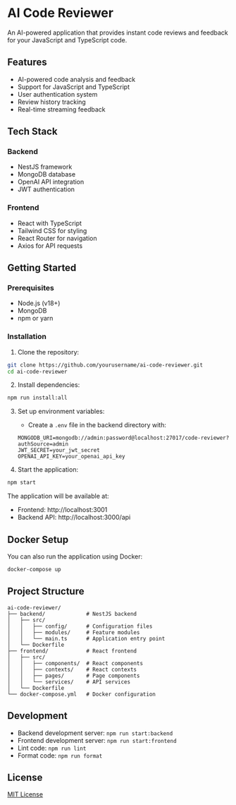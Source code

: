 # AI Code Reviewer

An AI-powered application that provides instant code reviews and feedback for your JavaScript and TypeScript code.

## Features

- AI-powered code analysis and feedback
- Support for JavaScript and TypeScript
- User authentication system
- Review history tracking
- Real-time streaming feedback

## Tech Stack

### Backend
- NestJS framework
- MongoDB database
- OpenAI API integration
- JWT authentication

### Frontend
- React with TypeScript
- Tailwind CSS for styling
- React Router for navigation
- Axios for API requests

## Getting Started

### Prerequisites
- Node.js (v18+)
- MongoDB
- npm or yarn

### Installation

1. Clone the repository:
```bash
git clone https://github.com/yourusername/ai-code-reviewer.git
cd ai-code-reviewer
```

2. Install dependencies:
```bash
npm run install:all
```

3. Set up environment variables:
   - Create a `.env` file in the backend directory with:
   ```
   MONGODB_URI=mongodb://admin:password@localhost:27017/code-reviewer?authSource=admin
   JWT_SECRET=your_jwt_secret
   OPENAI_API_KEY=your_openai_api_key
   ```

4. Start the application:
```bash
npm start
```

The application will be available at:
- Frontend: http://localhost:3001
- Backend API: http://localhost:3000/api

## Docker Setup

You can also run the application using Docker:

```bash
docker-compose up
```

## Project Structure

```
ai-code-reviewer/
├── backend/             # NestJS backend
│   ├── src/
│   │   ├── config/      # Configuration files
│   │   ├── modules/     # Feature modules
│   │   └── main.ts      # Application entry point
│   └── Dockerfile
├── frontend/            # React frontend
│   ├── src/
│   │   ├── components/  # React components
│   │   ├── contexts/    # React contexts
│   │   ├── pages/       # Page components
│   │   └── services/    # API services
│   └── Dockerfile
└── docker-compose.yml   # Docker configuration
```

## Development

- Backend development server: `npm run start:backend`
- Frontend development server: `npm run start:frontend`
- Lint code: `npm run lint`
- Format code: `npm run format`

## License

[MIT License](LICENSE)

